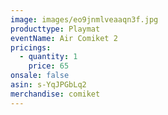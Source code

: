 ```yaml
---
image: images/eo9jnmlveaaqn3f.jpg
producttype: Playmat
eventName: Air Comiket 2
pricings:
  - quantity: 1
    price: 65
onsale: false
asin: s-YqJPGbLq2
merchandise: comiket
---
```

